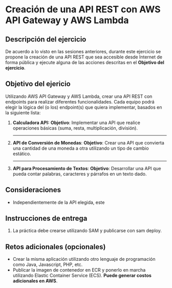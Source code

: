 # Creación de una API REST con AWS API Gateway y AWS Lambda

## Descripción del ejercicio

De acuerdo a lo visto en las sesiones anteriores, durante este ejercicio se propone la creación de una API REST que sea accesible desde Internet de forma pública y ejecute alguna de las acciones descritas en el **Objetivo del ejercicio**.

## Objetivo del ejericio

Utilizando AWS API Gateway y AWS Lambda, crear una API REST con endpoints para realizar diferentes funcionalidades. Cada equipo podrá elegir la lógica del (o los) endpoint(s) que quiera implementar, basados en la siguiente lista:

1. **Calculadora API:**
   **Objetivo**: Implementar una API que realice operaciones básicas (suma, resta, multiplicación, división).

   ***

2. **API de Conversión de Monedas**:
   **Objetivo**: Crear una API que convierta una cantidad de una moneda a otra utilizando un tipo de cambio estático.

   ***

3. **API para Procesamiento de Textos**:
   **Objetivo**: Desarrollar una API que pueda contar palabras, caracteres y párrafos en un texto dado.

## Consideraciones

- Independientemente de la API elegida, este

## Instrucciones de entrega

1. La práctica debe crearse utilizando SAM y publicarse con sam deploy.

## Retos adicionales (opcionales)

- Crear la misma aplicación utilizando otro lenguaje de programación como Java, Javascript, PHP, etc.
- Publicar la imagen de contenedor en ECR y ponerlo en marcha utilizando Elastic Container Service (ECS). **Puede generar costos adicionales en AWS**.
